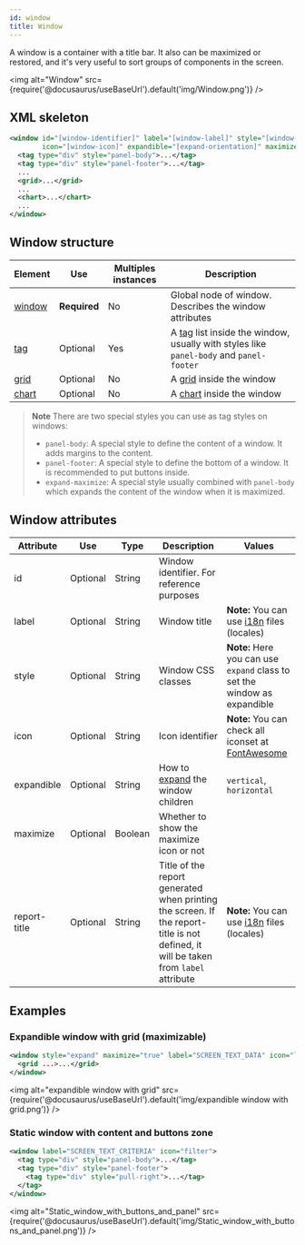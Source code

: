 ```yaml
---
id: window
title: Window
---
```


A window is a container with a title bar. It also can be maximized or restored, and it's very useful to sort groups of components in the screen.

<img alt="Window" src={require('@docusaurus/useBaseUrl').default('img/Window.png')} />

## XML skeleton

```xml 
<window id="[window-identifier]" label="[window-label]" style="[window-style]"
        icon="[window-icon]" expandible="[expand-orientation]" maximize="[maximize-window]">
  <tag type="div" style="panel-body">...</tag>
  <tag type="div" style="panel-footer">...</tag>
  ...
  <grid>...</grid>
  ...
  <chart>...</chart>
  ...
</window>
```

## Window structure

| Element     | Use      | Multiples instances    | Description                                        |
| ----------- | ---------|------------------------|----------------------------------------------------|
|[window](#window-attributes) | **Required** | No | Global node of window. Describes the window attributes |
| [tag](tags.md) | Optional | Yes | A [tag](tags.md) list inside the window, usually with styles like `panel-body` and `panel-footer` |
| [grid](grids.md) | Optional | No | A [grid](grids.md) inside the window  |
| [chart](chart.md) | Optional | No | A [chart](chart.md) inside the window |

> **Note** There are two special styles you can use as tag styles on windows:
> * `panel-body`: A special style to define the content of a window. It adds margins to the content.
> * `panel-footer`: A special style to define the bottom of a window. It is recommended to put buttons inside.
> * `expand-maximize`: A special style usually combined with `panel-body` which expands the content of the window when it is maximized.

## Window attributes

| Attribute   | Use      | Type      |  Description                    |   Values                                           |
| ----------- | ---------|-----------|---------------------------------|----------------------------------------------------|
| id          | Optional | String    | Window identifier. For reference purposes |                                          |
| label       | Optional | String    | Window title                    | **Note:** You can use [i18n](i18n-internationalization.md) files (locales)          |
| style       | Optional | String    | Window CSS classes              | **Note:** Here you can use `expand` class to set the window as expandible |
| icon        | Optional | String    | Icon identifier                 | **Note:** You can check all iconset at [FontAwesome](http://fontawesome.io/icons/) |
| expandible  | Optional | String    | How to [expand](layout.md) the window children | `vertical`, `horizontal` |
| maximize    | Optional | Boolean   | Whether to show the maximize icon or not |                                  |
| report-title  | Optional     | String  | Title of the report generated when printing the screen. If the report-title is not defined, it will be taken from <code>label</code> attribute | **Note:** You can use [i18n](i18n-internationalization.md) files (locales)   |

## Examples

### Expandible window with grid (maximizable)

```xml 
<window style="expand" maximize="true" label="SCREEN_TEXT_DATA" icon="list">
  <grid ...>...</grid>
</window>
```

<img alt="expandible window with grid" src={require('@docusaurus/useBaseUrl').default('img/expandible window with grid.png')} />

### Static window with content and buttons zone

```xml 
<window label="SCREEN_TEXT_CRITERIA" icon="filter">
  <tag type="div" style="panel-body">...</tag>
  <tag type="div" style="panel-footer">
    <tag type="div" style="pull-right">...</tag>
  </tag>
</window>
```
<img alt="Static_window_with_buttons_and_panel" src={require('@docusaurus/useBaseUrl').default('img/Static_window_with_buttons_and_panel.png')} />
